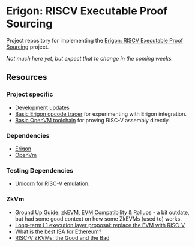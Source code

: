 # Erigon: RISCV Executable Proof Sourcing

Project repository for implementing the [Erigon: RISCV Executable Proof Sourcing](https://github.com/2xic/cohort-six/blob/add-project-proposal/projects/erigon_riscv_proof_sourcing.md) project.

*Not much here yet, but expect that to change in the coming weeks.*

## Resources

### Project specific
- [Development updates](https://github.com/eth-protocol-fellows/cohort-six/blob/master/development-updates.md) 
- [Basic Erigon opcode tracer](https://gist.github.com/2xic/1bcccc8cf74419ae0c837fce03285625) for experimenting with Erigon integration.
- [Basic OpenVM toolchain](https://gist.github.com/2xic/82ff5065eff396f063c60bb4a281034b) for proving RISC-V assembly directly.

### Dependencies
- [Erigon](https://github.com/erigontech/erigon)
- [OpenVm](https://blog.openvm.dev/)

### Testing Dependencies
- [Unicorn](https://www.unicorn-engine.org/) for RISC-V emulation.

### ZkVm
- [Ground Up Guide: zkEVM, EVM Compatibility & Rollups](https://www.immutable.com/blog/ground-up-guide-zkevm-evm-compatibility-rollups) - a bit outdate, but had some good context on how some ZkEVMs (used to) works. 
- [Long-term L1 execution layer proposal: replace the EVM with RISC-V ](https://ethereum-magicians.org/t/long-term-l1-execution-layer-proposal-replace-the-evm-with-risc-v/23617)
- [What is the best ISA for Ethereum?](https://hackmd.io/@leoalt/best-isa-ethereum)
- [RISC-V ZKVMs: the Good and the Bad](https://argument.xyz/blog/riscv-good-bad/)
